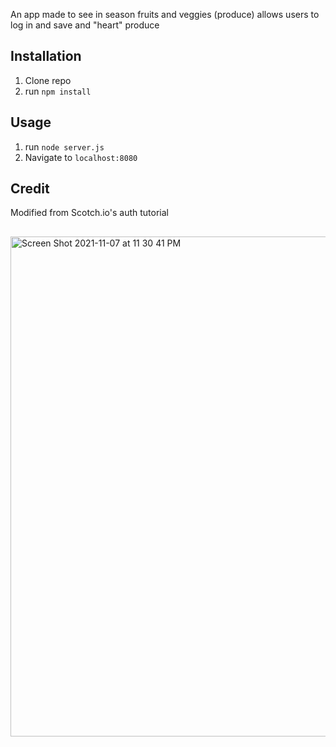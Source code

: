 An app made to see in season fruits and veggies (produce) allows users to log in and save and "heart" produce


## Installation

1. Clone repo
2. run `npm install`

## Usage

1. run `node server.js`
2. Navigate to `localhost:8080`

## Credit

Modified from Scotch.io's auth tutorial

##
<img width="800" alt="Screen Shot 2021-11-07 at 11 30 41 PM" src="https://user-images.githubusercontent.com/89674474/140684748-137d3105-71b5-46d4-ad5e-57703c7aab76.png">
    
 
